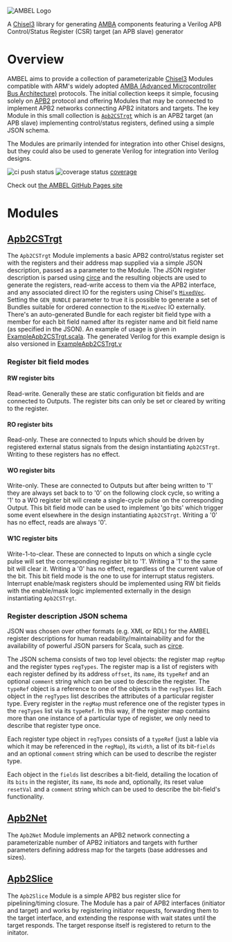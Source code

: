 <!--- 
This is the README.md for the Chisel Lang Chisel3 RTL generator project called Ambel which is an AMBA APB APB2 AXI compnent module
generator with an APB slave "APB slave" APB Control/Status APB Registers Register Map Verilog generator and other AMBA AP2 components 
like an APB bridge network "network on chip" NoC bit field configurable register pipeline slice "register file" open source hardware
VHDL CSR
--->
![AMBEL Logo](docs/AMBEL.png)

A [Chisel3](https://github.com/chipsalliance/chisel3) library for generating [AMBA](https://developer.arm.com/architectures/system-architectures/amba) components featuring a Verilog APB Control/Status Register (CSR) target (an APB slave) generator

# Overview
AMBEL aims to provide a collection of parameterizable [Chisel3](https://github.com/chipsalliance/chisel3) Modules compatible with ARM's widely adopted [AMBA (Advanced Microcontroller Bus Architecture)](https://developer.arm.com/architectures/system-architectures/amba) protocols. The initial collection keeps it simple, focusing solely on [APB2](https://developer.arm.com/documentation/ihi0011/a/AMBA-APB) protocol and offering Modules that may be connected to implement APB2 networks connecting APB2 initators and targets. The key Module in this small collection is [`Apb2CSTrgt`](src/main/scala/Apb2CSTrgt.scala) which is an APB2 target (an APB slave) implementing control/status registers, defined using a simple JSON schema.

The Modules are primarily intended for integration into other Chisel designs, but they could also be used to generate Verilog for integration into Verilog designs.

![ci push status](https://github.com/richmorj/ambel/actions/workflows/ci.yaml/badge.svg?event=push)
![coverage status](https://richmorj.github.io/ambel/badges/coverage.svg) [coverage](https://richmorj.github.io/ambel/coverage/ambel/)

Check out [the AMBEL GitHub Pages site](https://richmorj.github.io/ambel/)

# Modules

## [Apb2CSTrgt](src/main/scala/Apb2CSTrgt.scala)
The `Apb2CSTrgt` Module implements a basic APB2 control/status register set with the registers and their address map supplied via a simple JSON description, passed as a parameter to the Module. The JSON register description is parsed using [circe](https://github.com/circe/circe) and the resulting objects are used to generate the registers, read-write access to them via the APB2 interface, and any associated direct IO for the registers using Chisel's [`MixedVec`](https://www.chisel-lang.org/api/latest/chisel3/util/MixedVec.html). Setting the `GEN_BUNDLE` parameter to true it is possible to generate a set of Bundles suitable for ordered connection to the `MixedVec` IO externally. There's an auto-generated Bundle for each register bit field type with a member for each bit field named after its register name and bit field name (as specified in the JSON). An example of usage is given in [ExampleApb2CSTrgt.scala](src/main/scala/examples/ExampleApb2CSTrgt.scala). The generated Verilog for this example design is also versioned in [ExampleApb2CSTrgt.v](src/main/verilog/examples/ExampleApb2CSTrgt.v)

### Register bit field modes

#### RW register bits
Read-write. Generally these are static configuration bit fields and are connected to Outputs. The register bits can only be set or cleared by writing to the register.

#### RO register bits
Read-only. These are connected to Inputs which should be driven by registered external status signals from the design instantiating `Apb2CSTrgt`. Writing to these registers has no effect.

#### WO register bits
Write-only. These are connected to Outputs but after being written to '1' they are always set back to to '0' on the following clock cycle, so writing a '1' to a WO register bit will create a single-cycle pulse on the corresponding Output. This bit field mode can be used to implement 'go bits' which trigger some event elsewhere in the design instantiating `Apb2CSTrgt`.  Writing a '0' has no effect, reads are always '0'.

#### W1C register bits
Write-1-to-clear. These are connected to Inputs on which a single cycle pulse will set the corresponding register bit to '1'. Writing a '1' to the same bit will clear it. Writing a '0' has no effect, regardless of the current value of the bit. This bit field mode is the one to use for interrupt status registers. Interrupt enable/mask registers should be implemented using RW bit fields with the enable/mask logic implemented externally in the design instantiating `Apb2CSTrgt`.

### Register description JSON schema
JSON was chosen over other formats (e.g. XML or RDL) for the AMBEL register descriptions for human readability/maintainability and for the availability of powerful JSON parsers for Scala, such as [circe](https://github.com/circe/circe).

The JSON schema consists of two top level objects: the register map `regMap` and the register types `regTypes`. The register map is a list of registers with each register defined by its address `offset`, its `name`, its `typeRef` and an optional `comment` string which can be used to describe the register. The `typeRef` object is a reference to one of the objects in the `regTypes` list. Each object in the `regTypes` list describes the attributes of a particular register type. Every register in the `regMap` must reference one of the register types in the `regTypes` list via its `typeRef`. In this way, if the register map contains more than one instance of a particular type of register, we only need to describe that register type once.

Each register type object in `regTypes` consists of a `typeRef` (just a lable via which it may be referenced in the `regMap`), its `width`, a list of its bit-`fields` and an optional `comment` string which can be used to describe the register type.

Each object in the `fields` list describes a bit-field, detailing the location of its `bits` in the register, its `name`, its `mode` and, optionally, its reset value `resetVal` and a `comment` string which can be used to describe the bit-field's functionality.

## [Apb2Net](src/main/scala/Apb2Net.scala)
The `Apb2Net` Module implements an APB2 network connecting a parameterizable number of APB2 initiators and targets with further parameters defining address map for the  targets (base addresses and sizes). 

## [Apb2Slice](src/main/scala/Apb2Slice.scala)
The `Apb2Slice` Module is a simple APB2 bus register slice for pipelining/timing closure. The Module has a pair of APB2 interfaces (initiator and target) and works by registering initiator requests, forwarding them to the target interface, and extending the response with wait states until the target responds. The target response itself is registered to return to the initator. 
